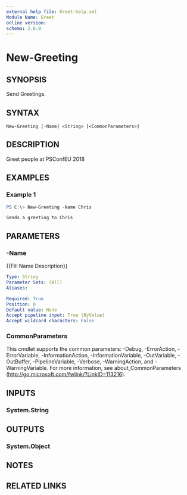 ```yaml
---
external help file: Greet-help.xml
Module Name: Greet
online version:
schema: 2.0.0
---
```


# New-Greeting

## SYNOPSIS
Send Greetings.

## SYNTAX

```
New-Greeting [-Name] <String> [<CommonParameters>]
```

## DESCRIPTION
Greet people at PSConfEU 2018

## EXAMPLES

### Example 1
```powershell
PS C:\> New-Greeting -Name Chris
```

```text
Sends a greeting to Chris
```

## PARAMETERS

### -Name
{{Fill Name Description}}

```yaml
Type: String
Parameter Sets: (All)
Aliases:

Required: True
Position: 0
Default value: None
Accept pipeline input: True (ByValue)
Accept wildcard characters: False
```

### CommonParameters
This cmdlet supports the common parameters: -Debug, -ErrorAction, -ErrorVariable, -InformationAction, -InformationVariable, -OutVariable, -OutBuffer, -PipelineVariable, -Verbose, -WarningAction, and -WarningVariable.
For more information, see about_CommonParameters (http://go.microsoft.com/fwlink/?LinkID=113216).

## INPUTS

### System.String


## OUTPUTS

### System.Object

## NOTES

## RELATED LINKS
